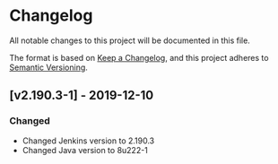 # Changelog
All notable changes to this project will be documented in this file.

The format is based on [Keep a Changelog](https://keepachangelog.com/en/1.0.0/),
and this project adheres to [Semantic Versioning](https://semver.org/spec/v2.0.0.html).

## [v2.190.3-1] - 2019-12-10
### Changed
- Changed Jenkins version to 2.190.3
- Changed Java version to 8u222-1
